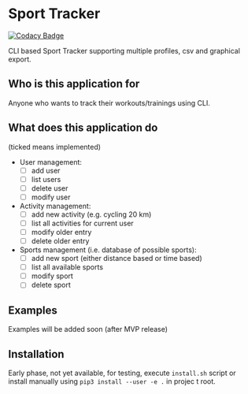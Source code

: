 # Sport Tracker
[![Codacy Badge](https://api.codacy.com/project/badge/Grade/ca363f6ca1cb41039719ce9c5f947142)](https://www.codacy.com/app/miskopo/sport-tracker?utm_source=github.com&amp;utm_medium=referral&amp;utm_content=cathelyn/sport-tracker&amp;utm_campaign=Badge_Grade)

CLI based Sport Tracker supporting multiple profiles, csv and graphical export.

## Who is this application for
Anyone who wants to track their workouts/trainings using CLI.

## What does this application do
(ticked means implemented)
- User management:
    - [ ] add user
    - [ ] list users
    - [ ] delete user
    - [ ] modify user
- Activity management:
    - [ ] add new activity (e.g. cycling 20 km)
    - [ ] list all activities for current user
    - [ ] modify older entry
    - [ ] delete older entry
- Sports management (i.e. database of possible sports):
    - [ ] add new sport (either distance based or time based)
    - [ ] list all available sports
    - [ ] modify sport
    - [ ] delete sport
    
 ## Examples
 Examples will be added soon (after MVP release)
 
 ## Installation
Early phase, not yet available, for testing, execute `install.sh` script or 
install manually using `pip3 install --user -e .` in projec t root.